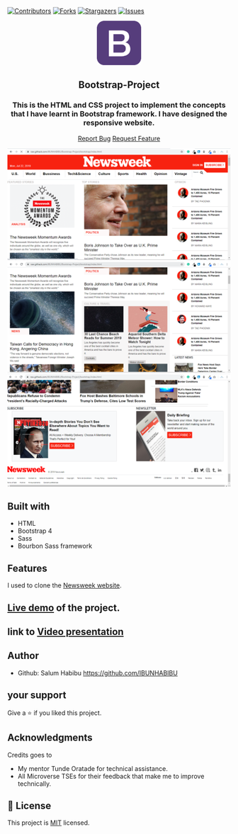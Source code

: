 
[![Contributors][contributors-shield]][contributors-url]
[![Forks][forks-shield]][forks-url]
[![Stargazers][stars-shield]][stars-url]
[![Issues][issues-shield]][issues-url]

<p align="center">
  <a href="git@github.com:IBUNHABIBU/platform-game.git">
    <p align="center"> <img src="https://raw.githubusercontent.com/github/explore/80688e429a7d4ef2fca1e82350fe8e3517d3494d/topics/bootstrap/bootstrap.png" alt="Bootstrap" width="100" height="100"> </p>
  </a>

  <h2 align="center">Bootstrap-Project</h2>
  <h3 align="center">This is the HTML and CSS project to implement the concepts that I have learnt in Bootstrap framework. I have designed the responsive website. </h3>
  
  <p align="center">
    <a href="https://github.com/IBUNHABIBU/Bootstrap-Project/issues">Report Bug</a>
    <a href="https://github.com/IBUNHABIBU/Bootstrap-Project/issues">Request Feature</a>
  </p>
</p>
  
![screenshot](https://github.com/IBUNHABIBU/Bootstrap-Project/blob/bootstrap/Assets/images/newsweekhome.PNG)
![screenshot](https://github.com/IBUNHABIBU/Bootstrap-Project/blob/bootstrap/Assets/images/newsweekbody.PNG)
![screenshot](https://github.com/IBUNHABIBU/Bootstrap-Project/blob/bootstrap/Assets/images/newsweekfooter.PNG)



## Built with 
* HTML
* Bootstrap 4
* Sass
* Bourbon Sass framework

## Features 
 I used to clone the [Newsweek website](https://www.newsweek.com/).

## [Live demo](https://raw.githack.com/IBUNHABIBU/Bootstrap-Project/bootstrap/index.html "Of the project") of the project.

## link to  [Video presentation](# "Loom")

## Author
* Github: Salum Habibu https://github.com/IBUNHABIBU 

## your support 
Give a :star: if you liked this project.
## Acknowledgments
Credits goes to
- My mentor Tunde Oratade for technical assistance.
- All Microverse TSEs for their feedback that make me to improve technically.
## 📝 License
This project is [MIT](LICENCE) licensed.


[contributors-shield]: https://img.shields.io/github/contributors/IBUNHABIBU/Bootstrap-Project.svg?style=flat-square
[contributors-url]: https://github.com/IBUNHABIBU/Bootstrap-Project/graphs/contributors
[forks-shield]: https://img.shields.io/github/forks/IBUNHABIBU/Bootstrap-Project.svg?style=flat-square
[forks-url]: https://github.com/IBUNHABIBU/Bootstrap-Project/network/members
[stars-shield]: https://img.shields.io/github/stars/IBUNHABIBU/Bootstrap-Project.svg?style=flat-square
[stars-url]: https://github.com/IBUNHABIBU/Bootstrap-Project/stargazers
[issues-shield]: https://img.shields.io/github/issues/IBUNHABIBU/Bootstrap-Project.svg?style=flat-square
[issues-url]: https://github.com/IBUNHABIBU/Bootstrap-Project/issues
